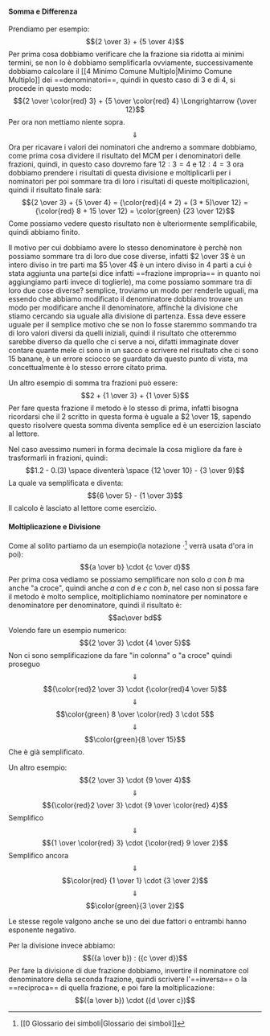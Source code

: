 #### Somma e Differenza

Prendiamo per esempio:
$${2 \over 3} + {5 \over 4}$$
Per prima cosa dobbiamo verificare che la frazione sia ridotta ai minimi termini, se non lo è dobbiamo semplificarla ovviamente, successivamente dobbiamo calcolare il [[4 Minimo Comune Multiplo|Minimo Comune Multiplo]] dei ==denominatori==, quindi in questo caso di $3$ e di $4$, si procede in questo modo:
$${2 \over \color{red} 3} + {5 \over \color{red} 4} \Longrightarrow {\over 12}$$
Per ora non mettiamo niente sopra.
$$\Downarrow$$
Ora per ricavare i valori dei nominatori che andremo a sommare dobbiamo, come prima cosa dividere il risultato del MCM per i denominatori delle frazioni, quindi, in questo caso dovremo fare $12 : 3 = 4$ e $12:4 = 3$ ora dobbiamo prendere i risultati di questa divisione e moltiplicarli per i nominatori per poi sommare tra di loro i risultati di queste moltiplicazioni, quindi il risultato finale sarà:
$${2 \over 3} + {5 \over 4} = {\color{red}(4 * 2) + (3 * 5)\over 12} = {\color{red} 8 + 15 \over 12} = \color{green} {23 \over 12}$$
Come possiamo vedere questo risultato non è ulteriormente semplificabile, quindi abbiamo finito.

Il motivo per cui dobbiamo avere lo stesso denominatore è perchè non possiamo sommare tra di loro due cose diverse, infatti $2 \over 3$ è un intero diviso in tre parti ma $5 \over 4$ è un intero diviso in 4 parti a cui è stata aggiunta una parte(si dice infatti ==frazione impropria== in quanto noi aggiungiamo parti invece di toglierle), ma come possiamo sommare tra di loro due cose diverse? semplice, troviamo un modo per renderle uguali, ma essendo che abbiamo modificato il denominatore dobbiamo trovare un modo per modificare anche il denominatore, affinchè la divisione che stiamo cercando sia uguale alla divisione di partenza. Essa deve essere uguale per il semplice motivo che se non lo fosse staremmo sommando tra di loro valori diversi da quelli iniziali, quindi il risultato che otteremmo sarebbe diverso da quello che ci serve a noi, difatti immaginate dover contare quante mele ci sono in un sacco e scrivere nel risultato che ci sono 15 banane, è un errore sciocco se guardato da questo punto di vista, ma concettualmente è lo stesso errore citato prima.

Un altro esempio di somma tra frazioni può essere:
$$2 + {1 \over 3} + {1 \over 5}$$
Per fare questa frazione il metodo è lo stesso di prima, infatti bisogna ricordarsi che il $2$ scritto in questa forma è uguale a $2 \over 1$, sapendo questo risolvere questa somma diventa semplice ed è un esercizion lasciato al lettore.

Nel caso avessimo numeri in forma decimale la cosa migliore da fare è trasformarli in frazioni, quindi:
$$1.2 - 0.(3) \space diventerà \space {12 \over 10} - {3 \over 9}$$
La quale va semplificata e diventa:
$${6 \over 5} - {1 \over 3}$$
Il calcolo è lasciato al lettore come esercizio.

#### Moltiplicazione e Divisione

Come al solito partiamo da un esempio(la notazione $\cdot$[^1] verrà usata d'ora in poi):
$${a \over b} \cdot {c \over d}$$Per prima cosa vediamo se possiamo semplificare non solo $a$ con $b$ ma anche "a croce", quindi anche $a$ con $d$ e $c$ con $b$, nel caso non si possa fare il metodo è molto semplice, moltiplichiamo nominatore per nominatore e denominatore per denominatore, quindi il risultato è:
$$ac\over bd$$
Volendo fare un esempio numerico:
$${2 \over 3} \cdot {4 \over 5}$$
Non ci sono semplificazione da fare "in colonna" o "a croce" quindi proseguo
$$\Downarrow$$
$${\color{red}2 \over 3} \cdot {\color{red}4 \over 5}$$
$$\Downarrow$$
$$\color{green} 8 \over \color{red} 3 \cdot 5$$
$$\Downarrow$$
$$\color{green}{8 \over 15}$$
Che è già semplificato. 

Un altro esempio:
$${2 \over 3} \cdot {9 \over 4}$$
$$\Downarrow$$
$${\color{red}2 \over 3} \cdot {9 \over \color{red} 4}$$
Semplifico
$$\Downarrow$$
$${1 \over \color{red} 3} \cdot {\color{red} 9 \over 2}$$
Semplifico ancora
$$\Downarrow$$
$$\color{red} {1 \over 1} \cdot {3 \over 2}$$
$$\Downarrow$$
$$\color{green}{3 \over 2}$$

Le stesse regole valgono anche se uno dei due fattori o entrambi hanno esponente negativo.


Per la divisione invece abbiamo:
$$({a \over b}) : ({c \over d})$$
Per fare la divisione di due frazione dobbiamo, invertire il nominatore col denominatore della seconda frazione, quindi scrivere l'==inversa== o la ==reciproca== di quella frazione, e poi fare la moltiplicazione:
$$({a \over b}) \cdot ({d \over c})$$


[^1]:[[0 Glossario dei simboli|Glossario dei simboli]]